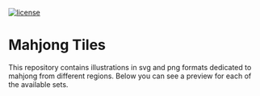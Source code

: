 <p align="left">
    <a href="https://creativecommons.org/publicdomain/zero/1.0/">
        <img src="https://img.shields.io/badge/license-public_domain-blue" alt="license">
    </a>
</p>

Mahjong Tiles
=============
This repository contains illustrations in svg and png formats dedicated to mahjong from different regions. Below you can see a preview for each of the available sets.
